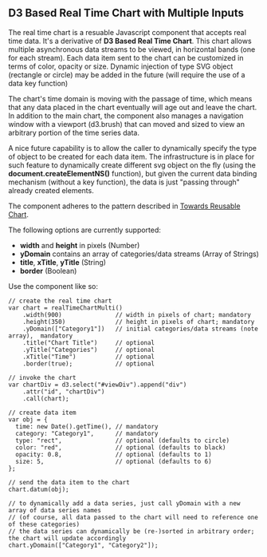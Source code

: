 ## D3 Based Real Time Chart with Multiple Inputs

The real time chart is a resuable Javascript component that accepts real time data. It's a derivative of **D3 Based Real Time Chart**. This chart allows multiple asynchronous data streams to be viewed, in horizontal bands (one for each stream). Each data item sent to the chart can be customized in terms of color, opacity or size. Dynamic injection of type SVG object (rectangle or circle) may be added in the future (will require the use of a data key function)

The chart's time domain is moving with the passage of time, which means that any data placed in the chart eventually will age out and leave the chart. In addition to the main chart, the component also manages a navigation window with a viewport (d3.brush) that can moved and sized to view an arbitrary portion of the time series data. 

A nice future capability is to allow the caller to dynamically specify the type of object to be created for each data item. The infrastructure is in place for such feature to dynamically create different svg object on the fly (using the **document.createElementNS()** function), but given the current data binding mechanism (without a key function), the data is just "passing through" already created elements. 

The component adheres to the pattern described in [Towards Reusable Chart](http://bost.ocks.org/mike/chart/). 

The following options are currently supported:

- **width** and **height** in pixels (Number)
- **yDomain** contains an array of categories/data streams (Array of Strings)
- **title**, **xTitle**, **yTitle** (String)
- **border** (Boolean)

Use the component like so:

```
// create the real time chart
var chart = realTimeChartMulti()
    .width(900)               // width in pixels of chart; mandatory
    .height(350)              // height in pixels of chart; mandatory
    .yDomain(["Category1"])   // initial categories/data streams (note array),  mandatory
    .title("Chart Title")     // optional
    .yTitle("Categories")     // optional
    .xTitle("Time")           // optional
    .border(true);            // optional

// invoke the chart
var chartDiv = d3.select("#viewDiv").append("div")
    .attr("id", "chartDiv")
    .call(chart);

// create data item
var obj = {
  time: new Date().getTime(), // mandatory
  category: "Category1",      // mandatory
  type: "rect",               // optional (defaults to circle)
  color: "red",               // optional (defaults to black)
  opacity: 0.8,               // optional (defaults to 1)
  size: 5,                    // optional (defaults to 6)
};

// send the data item to the chart
chart.datum(obj);  

// to dynamically add a data series, just call yDomain with a new array of data series names
// (of course, all data passed to the chart will need to reference one of these categories)
// the data series can dynamically be (re-)sorted in arbitrary order; the chart will update accordingly
chart.yDomain(["Category1", "Category2"]);  

```
